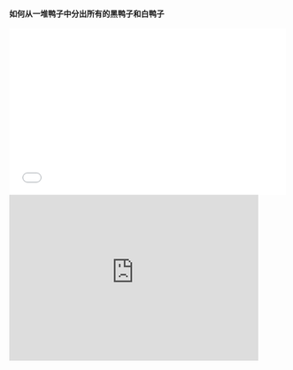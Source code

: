 #### 如何从一堆鸭子中分出所有的黑鸭子和白鸭子  

<iframe src="//player.bilibili.com/player.html?isOutside=true&aid=704379399&bvid=BV1Jm4y1G7ag&cid=1291656291&p=1" scrolling="no" border="0" frameborder="no" framespacing="0" allowfullscreen="true" width=500 height=300></iframe>



<iframe 
src="https://183-232-114-59.pd1.cjjd19.com:30443/download-v.123pan.cn/m78/123-hls-847/hls/dd501d33f3250b61b7783d1119e38279_17496620/480p/stream.m3u8?auth_key=1745728717-717979-0-38c736d7cbac0246fb4d69d0870c290a&bzc=6&bzs=313832343733313834393a35343837353133333a31373439363632303a30&s=32892332&xmfcid=aedcce0c-86f7-46a0-a9b4-d15910de59e9-63-0f9c45583" 
scrolling="no" 
border="0" 
frameborder="no" 
framespacing="0" 
allowfullscreen="true" 
height=300 
width=450> 
</iframe>



<!--stackedit_data:
eyJoaXN0b3J5IjpbMTYzNDE1ODM4NCwxMDgwNzUwMTQyLC0yMT
I0OTI0NjY4LC0xOTg5NTQ2MDg5LDczNzU3Mzg4MCwyMTEyNzAy
NDIwLC0xMjMyNzYyMjc0LDIxMDA1MjM3OTIsMTkzMDYwNDEzOC
wxNjQ2MjM3MTQyXX0=
-->